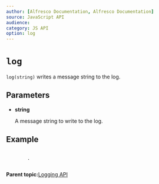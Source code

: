 ```yaml
---
author: [Alfresco Documentation, Alfresco Documentation]
source: JavaScript API
audience: 
category: JS API
option: log
---
```


# `log`

`log(string)` writes a message string to the log.

## Parameters

-   **string**

    A message string to write to the log.


## Example

```

        .
      
```

**Parent topic:**[Logging API](../references/API-JS-Logging.md)

